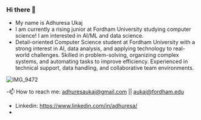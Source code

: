 ### Hi there 👋

<!--
**adhuresau/adhuresau** is a ✨ _special_ ✨ repository because its `README.md` (this file) appears on your GitHub profile.

Here are some ideas to get you started:

- 🔭 I’m currently working on ...
- 🌱 I’m currently learning ...
- 👯 I’m looking to collaborate on ...
- 🤔 I’m looking for help with ...
- 💬 Ask me about ...
- 📫 How to reach me: ...
- 😄 Pronouns: ...
- ⚡ Fun fact: ...
-->
- My name is Adhuresa Ukaj
- I am currently a rising junior at Fordham University studying computer science! I am interested in AI/ML and data science.
- Detail-oriented Computer Science student at Fordham University with a strong interest in AI, data analysis, and applying technology to real-world challenges. Skilled in problem-solving, organizing complex systems, and automating tasks to improve efficiency. Experienced in technical support, data handling, and collaborative team environments.

![IMG_9472](https://github.com/user-attachments/assets/ed37e789-c130-4a7f-95e1-4641b0edbbc2)

-📫 How to reach me: adhuresaukaj@gmail.com || aukaj@fordham.edu
- Linkedin: https://www.linkedin.com/in/adhuresa/
- 
